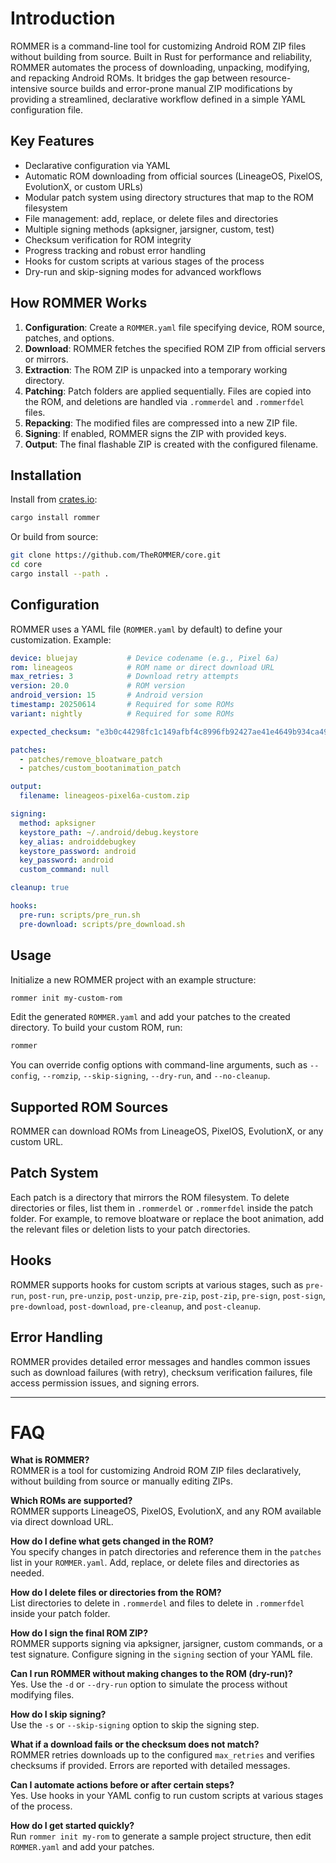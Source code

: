 # Introduction

ROMMER is a command-line tool for customizing Android ROM ZIP files without building from source. Built in Rust for performance and reliability, ROMMER automates the process of downloading, unpacking, modifying, and repacking Android ROMs. It bridges the gap between resource-intensive source builds and error-prone manual ZIP modifications by providing a streamlined, declarative workflow defined in a simple YAML configuration file.

## Key Features

- Declarative configuration via YAML
- Automatic ROM downloading from official sources (LineageOS, PixelOS, EvolutionX, or custom URLs)
- Modular patch system using directory structures that map to the ROM filesystem
- File management: add, replace, or delete files and directories
- Multiple signing methods (apksigner, jarsigner, custom, test)
- Checksum verification for ROM integrity
- Progress tracking and robust error handling
- Hooks for custom scripts at various stages of the process
- Dry-run and skip-signing modes for advanced workflows

## How ROMMER Works

1. **Configuration**: Create a `ROMMER.yaml` file specifying device, ROM source, patches, and options.
2. **Download**: ROMMER fetches the specified ROM ZIP from official servers or mirrors.
3. **Extraction**: The ROM ZIP is unpacked into a temporary working directory.
4. **Patching**: Patch folders are applied sequentially. Files are copied into the ROM, and deletions are handled via `.rommerdel` and `.rommerfdel` files.
5. **Repacking**: The modified files are compressed into a new ZIP file.
6. **Signing**: If enabled, ROMMER signs the ZIP with provided keys.
7. **Output**: The final flashable ZIP is created with the configured filename.

## Installation

Install from [crates.io](https://crates.io/crates/rommer):

```sh
cargo install rommer
```

Or build from source:

```sh
git clone https://github.com/TheROMMER/core.git
cd core
cargo install --path .
```

## Configuration

ROMMER uses a YAML file (`ROMMER.yaml` by default) to define your customization. Example:

```yaml
device: bluejay           # Device codename (e.g., Pixel 6a)
rom: lineageos            # ROM name or direct download URL
max_retries: 3            # Download retry attempts
version: 20.0             # ROM version
android_version: 15       # Android version
timestamp: 20250614       # Required for some ROMs
variant: nightly          # Required for some ROMs

expected_checksum: "e3b0c44298fc1c149afbf4c8996fb92427ae41e4649b934ca495991b7852b855"

patches:
  - patches/remove_bloatware_patch
  - patches/custom_bootanimation_patch

output:
  filename: lineageos-pixel6a-custom.zip

signing:
  method: apksigner
  keystore_path: ~/.android/debug.keystore
  key_alias: androiddebugkey
  keystore_password: android
  key_password: android
  custom_command: null

cleanup: true

hooks:
  pre-run: scripts/pre_run.sh
  pre-download: scripts/pre_download.sh
```

## Usage

Initialize a new ROMMER project with an example structure:

```sh
rommer init my-custom-rom
```

Edit the generated `ROMMER.yaml` and add your patches to the created directory. To build your custom ROM, run:

```sh
rommer
```

You can override config options with command-line arguments, such as `--config`, `--romzip`, `--skip-signing`, `--dry-run`, and `--no-cleanup`.

## Supported ROM Sources

ROMMER can download ROMs from LineageOS, PixelOS, EvolutionX, or any custom URL.

## Patch System

Each patch is a directory that mirrors the ROM filesystem. To delete directories or files, list them in `.rommerdel` or `.rommerfdel` inside the patch folder. For example, to remove bloatware or replace the boot animation, add the relevant files or deletion lists to your patch directories.

## Hooks

ROMMER supports hooks for custom scripts at various stages, such as `pre-run`, `post-run`, `pre-unzip`, `post-unzip`, `pre-zip`, `post-zip`, `pre-sign`, `post-sign`, `pre-download`, `post-download`, `pre-cleanup`, and `post-cleanup`.

## Error Handling

ROMMER provides detailed error messages and handles common issues such as download failures (with retry), checksum verification failures, file access permission issues, and signing errors.

---

# FAQ

**What is ROMMER?**  
ROMMER is a tool for customizing Android ROM ZIP files declaratively, without building from source or manually editing ZIPs.

**Which ROMs are supported?**  
ROMMER supports LineageOS, PixelOS, EvolutionX, and any ROM available via direct download URL.

**How do I define what gets changed in the ROM?**  
You specify changes in patch directories and reference them in the `patches` list in your `ROMMER.yaml`. Add, replace, or delete files and directories as needed.

**How do I delete files or directories from the ROM?**  
List directories to delete in `.rommerdel` and files to delete in `.rommerfdel` inside your patch folder.

**How do I sign the final ROM ZIP?**  
ROMMER supports signing via apksigner, jarsigner, custom commands, or a test signature. Configure signing in the `signing` section of your YAML file.

**Can I run ROMMER without making changes to the ROM (dry-run)?**  
Yes. Use the `-d` or `--dry-run` option to simulate the process without modifying files.

**How do I skip signing?**  
Use the `-s` or `--skip-signing` option to skip the signing step.

**What if a download fails or the checksum does not match?**  
ROMMER retries downloads up to the configured `max_retries` and verifies checksums if provided. Errors are reported with detailed messages.

**Can I automate actions before or after certain steps?**  
Yes. Use hooks in your YAML config to run custom scripts at various stages of the process.

**How do I get started quickly?**  
Run `rommer init my-rom` to generate a sample project structure, then edit `ROMMER.yaml` and add your patches.
